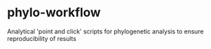 # phylo-workflow
Analytical 'point and click' scripts for phylogenetic analysis to ensure reproducibility of results
